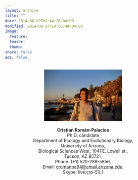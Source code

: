 ```yaml
---
layout: archive
title: ""
date: 2014-06-02T09:44:20-04:00
modified: 2014-08-27T14:56:44-04:00
image:
  feature:
  teaser:
  thumb:
share: false
ads: false
---
```


<p align="center">
  <img src="2019-11-21 10.51.14.jpg" width="50%" height="50%">  <br><br>
  <b>Cristian Román-Palacios</b><br>
  Ph.D. candidate  <br>
  Department of Ecology and Evolutionary Biology,<br>  
  University of Arizona,  <br>  
  Biological Sciences West, 1041 E. Lowell st.,   <br>  
  Tucson, AZ  85721,  <br>  
  Phone: (+1) 520-288-5856,  <br>  
  Email: <a href="mailto:cromanpa94@email.arizona.edu ">cromanpa94@email.arizona.edu</a>,<br>  
  Skype: live:crp-50_1
  
</p>
